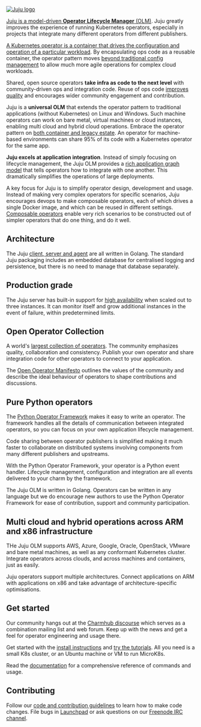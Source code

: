 [![Juju logo](doc/juju-logo.png?raw=true)](https://juju.is/)

[Juju is a model-driven **Operator Lifecycle Manager**
(OLM)](https://juju.is/overview). Juju greatly improves the experience of running
Kubernetes operators, especially in projects that integrate many different
operators from different publishers.

[A Kubernetes operator is a container that drives the configuration and
operation of a particular workload](https://charmhub.io/about). By
encapsulating ops code as a reusable container, the operator pattern moves
[beyond traditional config
management](https://juju.is/beyond-configuration-management) to allow much
more agile operations for complex cloud workloads.

Shared, open source operators **take infra as code to the next level** with
community-driven ops and integration code. Reuse of ops code [improves
quality](https://juju.is/ops-code-quality) and encourages wider community
engagement and contribution.

Juju is a **universal OLM** that extends the operator pattern to
traditional applications (without Kubernetes) on Linux and Windows. Such
machine operators can work on bare metal, virtual machines or cloud
instances, enabling multi cloud and hybrid cloud operations. Embrace the
operator pattern on [both container and legacy
estate](https://juju.is/universal-operators). An operator for machine-based
environments can share 95% of its code with a Kubernetes operator for the
same app.

**Juju excels at application integration**. Instead of simply focusing on
lifecycle management, the Juju OLM provides a [rich application graph
model](https://juju.is/model-driven-operations) that tells operators how to
integrate with one another. This dramatically simplifies the operations of
large deployments.

A key focus for Juju is to simplify operator design, development and usage.
Instead of making very complex operators for specific scenarios, Juju
encourages devops to make composable operators, each of which drives a
single Docker image, and which can be reused in different settings.
[Composable operators](https://juju.is/integration) enable very rich
scenarios to be constructed out of simpler operators that do one thing, and
do it well.

## Architecture

The Juju [client, server and agent](https://juju.is/architecture) are all written in Golang. The standard
Juju packaging includes an embedded database for centralised logging and
persistence, but there is no need to manage that database separately.

## Production grade

The Juju server has built-in support for [high availability](https://juju.is/high-availability-enterprise-olm) when
scaled out to three instances. It can monitor itself and grow additional
instances in the event of failure, within predetermined limits.

## Open Operator Collection

A world's [largest collection of operators](https://charmhub.io/). The
community emphasizes quality, collaboration and consistency. Publish your
own operator and share integration code for other operators to connect to
your application.

The [Open Operator Manifesto](https://charmhub.io/manifesto) outlines the
values of the community and describe the ideal behaviour of operators to
shape contributions and discussions.

## Pure Python operators

The [Python Operator Framework](https://github.com/canonical/operator) makes
it easy to write an operator. The framework handles all the details of
communication between integrated operators, so you can focus on your own
application lifecycle management.

Code sharing between operator publishers is simplified making it much faster
to collaborate on distributed systems involving components from many
different publishers and upstreams.

With the Python Operator Framework, your operator is a Python event handler.
Lifecycle management, configuration and integration are all events delivered
to your charm by the framework.

The Juju OLM is written in Golang. Operators can be written in any language
but we do encourage new authors to use the Python Operator Framework for
ease of contribution, support and community participation.

## Multi cloud and hybrid operations across ARM and x86 infrastructure

THe Juju OLM supports AWS, Azure, Google, Oracle, OpenStack, VMware and bare
metal machines, as well as any conformant Kubernetes cluster. Integrate
operators across clouds, and across machines and containers, just as easily.

Juju operators support multiple architectures. Connect applications on ARM
with applications on x86 and take advantage of architecture-specific
optimisations.

## Get started

Our community hangs out at the [Charmhub
discourse](https://discourse.jujucharms.com/) which serves as a combination
mailing list and web forum. Keep up with the news and get a feel for
operator engineering and usage there.

Get started with the [install instructions](https://juju.is/docs/installing)
and [try the tutorials](https://juju.is/docs/tutorials). All you need is a
small K8s cluster, or an Ubuntu machine or VM to run MicroK8s.

Read the [documentation](https://juju.is/docs) for a comprehensive reference
of commands and usage.

## Contributing

Follow our [code and contribution guidelines](CONTRIBUTING.md) to learn how
to make code changes. File bugs in
[Launchpad](https://bugs.launchpad.net/juju/+filebug) or ask questions on
our [Freenode IRC channel](https://webchat.freenode.net/#juju).

